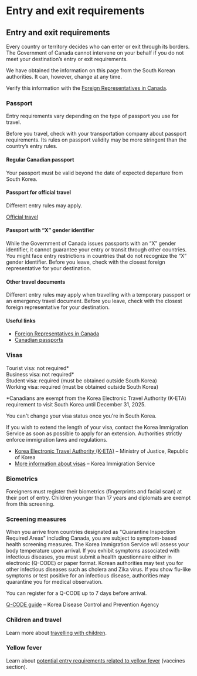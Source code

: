 # Entry and exit requirements

## Entry and exit requirements

Every country or territory decides who can enter or exit through its borders. The Government of Canada cannot intervene on your behalf if you do not meet your destination’s entry or exit requirements.

We have obtained the information on this page from the South Korean authorities. It can, however, change at any time.

Verify this information with the [Foreign Representatives in Canada](https://www.international.gc.ca/protocol-protocole/reps.aspx?lang=eng).

### Passport

Entry requirements vary depending on the type of passport you use for travel.

Before you travel, check with your transportation company about passport requirements. Its rules on passport validity may be more stringent than the country’s entry rules.

#### Regular Canadian passport

Your passport must be valid beyond the date of expected departure from South Korea.

#### Passport for official travel

Different entry rules may apply.

[Official travel](https://www.canada.ca/en/immigration-refugees-citizenship/services/canadian-passports/official-travel.html)

#### Passport with “X” gender identifier

While the Government of Canada issues passports with an “X” gender identifier, it cannot guarantee your entry or transit through other countries. You might face entry restrictions in countries that do not recognize the “X” gender identifier. Before you leave, check with the closest foreign representative for your destination.

#### Other travel documents

Different entry rules may apply when travelling with a temporary passport or an emergency travel document. Before you leave, check with the closest foreign representative for your destination.

#### Useful links

* [Foreign Representatives in Canada](https://www.international.gc.ca/protocol-protocole/reps.aspx?lang=eng)
* [Canadian passports](http://www.canada.ca/passport)

### Visas

Tourist visa: not required\*  
Business visa: not required\*  
Student visa: required (must be obtained outside South Korea)  
Working visa: required (must be obtained outside South Korea)

\*Canadians are exempt from the Korea Electronic Travel Authority (K-ETA) requirement to visit South Korea until December 31, 2025.

You can't change your visa status once you're in South Korea.

If you wish to extend the length of your visa, contact the Korea Immigration Service as soon as possible to apply for an extension. Authorities strictly enforce immigration laws and regulations.

* [Korea Electronic Travel Authority (K-ETA)](https://k-eta.go.kr/portal/apply/index.do?locale=EN) – Ministry of Justice, Republic of Korea
* [More information about visas](http://www.immigration.go.kr/immigration_eng/index.do) – Korea Immigration Service

### Biometrics

Foreigners must register their biometrics (fingerprints and facial scan) at their port of entry. Children younger than 17 years and diplomats are exempt from this screening.

### Screening measures

When you arrive from countries designated as "Quarantine Inspection Required Areas" including Canada, you are subject to symptom-based health screening measures. The Korea Immigration Service will assess your body temperature upon arrival. If you exhibit symptoms associated with infectious diseases, you must submit a health questionnaire either in electronic (Q-CODE) or paper format. Korean authorities may test you for other infectious diseases such as cholera and Zika virus. If you show flu-like symptoms or test positive for an infectious disease, authorities may quarantine you for medical observation.

You can register for a Q-CODE up to 7 days before arrival.

[Q-CODE guide](https://qcode.kdca.go.kr/qco/guide.do) – Korea Disease Control and Prevention Agency

### Children and travel

Learn more about [travelling with children](http://travel.gc.ca/travelling/children).

### Yellow fever

Learn about [potential entry requirements related to yellow fever](#health) (vaccines section).